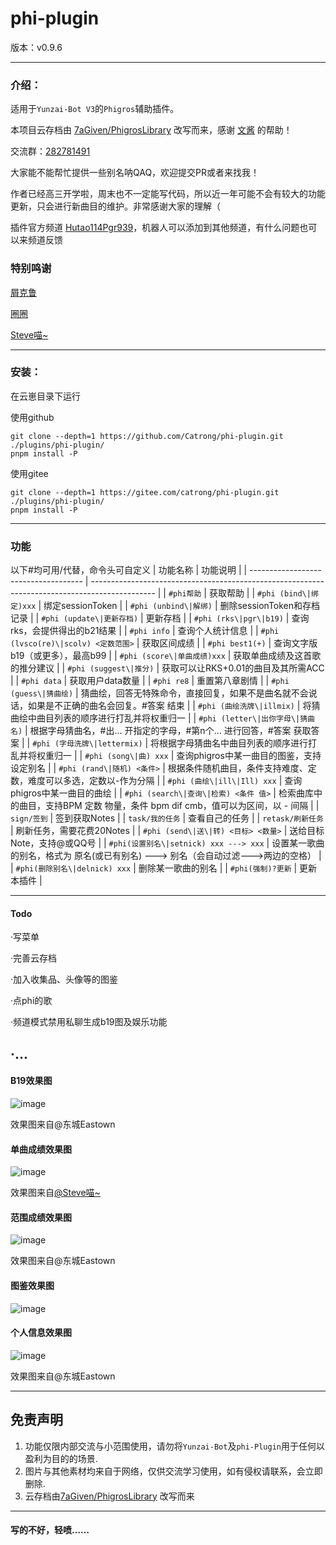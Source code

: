 # phi-plugin

版本：v0.9.6

---

### 介绍：
适用于`Yunzai-Bot V3`的`Phigros`辅助插件。

本项目云存档由 [7aGiven/PhigrosLibrary](https://github.com/7aGiven/PhigrosLibrary/tree/v3.1.0) 改写而来，感谢 [文酱](https://github.com/7aGiven) 的帮助！

交流群：[282781491](http://qm.qq.com/cgi-bin/qm/qr?_wv=1027&k=4YLoHlaAb5aDhTy8bi0FAjbZcC8o5XfK&authKey=Oxw5Ss06W5X0UjRN2Ql6RK%2FApduLOgCSCZiBLRw9IWP3UqShLAWw%2BMPJuZTmotW3&noverify=0&group_code=282781491)

大家能不能帮忙提供一些别名呐QAQ，欢迎提交PR或者来找我！

作者已经高三开学啦，周末也不一定能写代码，所以近一年可能不会有较大的功能更新，只会进行新曲目的维护。非常感谢大家的理解（

插件官方频道 [Hutao114Pgr939](https://pd.qq.com/s/e3z86q6bw)，机器人可以添加到其他频道，有什么问题也可以来频道反馈

### 特别鸣谢

[屑克鲁](https://github.com/KeluIsAfkeru) 

[圈圈](https://github.com/Walkersifolia)

[Steve喵~](https://github.com/112121212167987534524)


---

### 安装：
在云崽目录下运行

使用github

```
git clone --depth=1 https://github.com/Catrong/phi-plugin.git ./plugins/phi-plugin/
pnpm install -P
```

使用gitee

```
git clone --depth=1 https://gitee.com/catrong/phi-plugin.git ./plugins/phi-plugin/
pnpm install -P
```

---

### 功能
以下#均可用/代替，命令头可自定义
| 功能名称                             | 功能说明                                                                                       |
| ------------------------------------ | ---------------------------------------------------------------------------------------------- |
| `#phi帮助`                             | 获取帮助                                                                                           |
| `#phi (bind\|绑定)xxx`                 | 绑定sessionToken                                                                               |
| `#phi (unbind\|解绑)`                  | 删除sessionToken和存档记录                                                                     |
| `#phi (update\|更新存档)`              | 更新存档                                                                                       |
| `#phi (rks\|pgr\|b19)`                      | 查询rks，会提供得出的b21结果                                                                   |
| `#phi info`                            | 查询个人统计信息                                                                               |
| `#phi (lvsco(re)\|scolv) <定数范围>`   | 获取区间成绩                                                                                   |
| `#phi best1(+)`                      | 查询文字版b19（或更多），最高b99                                                               |
| `#phi (score\|单曲成绩)xxx`            | 获取单曲成绩及这首歌的推分建议                                                                 |
| `#phi (suggest\|推分)`                 | 获取可以让RKS+0.01的曲目及其所需ACC                                                            |
| `#phi data`                            | 获取用户data数量                                                                               |
| `#phi re8`                             | 重置第八章剧情                                                                                 |
| `#phi (guess\|猜曲绘)`                 | 猜曲绘，回答无特殊命令，直接回复，如果不是曲名就不会说话，如果是不正确的曲名会回复。#答案 结束 |
| `#phi (曲绘洗牌\|illmix)`              | 将猜曲绘中曲目列表的顺序进行打乱并将权重归一                                                   |
| `#phi (letter\|出你字母\|猜曲名)`      | 根据字母猜曲名，#出... 开指定的字母，#第n个... 进行回答，#答案 获取答案                        |
| `#phi (字母洗牌\|lettermix)`           | 将根据字母猜曲名中曲目列表的顺序进行打乱并将权重归一                                           |
| `#phi (song\|曲) xxx`                  | 查询phigros中某一曲目的图鉴，支持设定别名                                                      |
| `#phi (rand\|随机) <条件>`             | 根据条件随机曲目，条件支持难度、定数，难度可以多选，定数以-作为分隔                            |
| `#phi (曲绘\|ill\|Ill) xxx`            | 查询phigros中某一曲目的曲绘                                                                    |
| `#phi (search\|查询\|检索) <条件 值>`  | 检索曲库中的曲目，支持BPM 定数 物量，条件 bpm dif cmb，值可以为区间，以 - 间隔                 |
| `sign/签到`                            | 签到获取Notes                                                                                  |
| `task/我的任务`                        | 查看自己的任务                                                                                 |
| `retask/刷新任务`                      | 刷新任务，需要花费20Notes                                                                      |
| `#phi (send\|送\|转) <目标> <数量>`    | 送给目标Note，支持@或QQ号                                                                      |
| `#phi(设置别名\|setnick) xxx ---> xxx` | 设置某一歌曲的别名，格式为 原名(或已有别名) ---> 别名（会自动过滤--->两边的空格）              |
| `#phi(删除别名\|delnick) xxx`          | 删除某一歌曲的别名                                                                             |
| `#phi(强制)?更新`                      | 更新本插件                                                                                 |

---

#### Todo

·写菜单

·完善云存档

·加入收集品、头像等的图鉴

·点phi的歌

·频道模式禁用私聊生成b19图及娱乐功能

·...
---

#### B19效果图
![image](https://github.com/Catrong/phi-plugin/assets/117198625/7c93bef3-d9f7-4494-84f9-dd15e507bd11)

效果图来自@东城Eastown
#### 单曲成绩效果图
![image](https://github.com/Catrong/phi-plugin/assets/117198625/540012e0-aac5-4faf-8b08-b90e20405627)

效果图来自[@Steve喵~](https://github.com/112121212167987534524)
#### 范围成绩效果图
![image](https://github.com/Catrong/phi-plugin/assets/117198625/411dff8e-ec93-4ebe-80ff-510105fd3f65)

效果图来自@东城Eastown
#### 图鉴效果图
![image](https://github.com/Catrong/phi-plugin/assets/117198625/c6eb9694-8f72-4d3f-85d9-5120375b047b)

#### 个人信息效果图 
![image](https://github.com/Catrong/phi-plugin/assets/117198625/9e536f1a-4cbe-41da-b2da-94d1bcd70488)

效果图来自@东城Eastown

---

## 免责声明

1. 功能仅限内部交流与小范围使用，请勿将`Yunzai-Bot`及`phi-Plugin`用于任何以盈利为目的的场景.
2. 图片与其他素材均来自于网络，仅供交流学习使用，如有侵权请联系，会立即删除.
3. 云存档由[7aGiven/PhigrosLibrary](https://github.com/7aGiven/PhigrosLibrary/tree/v3.1.0) 改写而来

---

#### 写的不好，轻喷……


